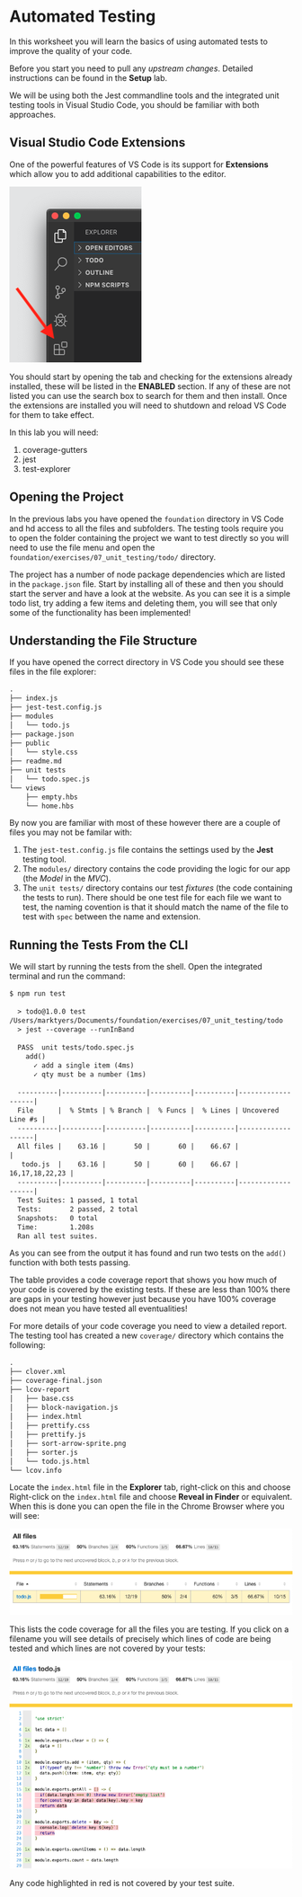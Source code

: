 
# Automated Testing

In this worksheet you will learn the basics of using automated tests to improve the quality of your code.

Before you start you need to pull any _upstream changes_. Detailed instructions can be found in the **Setup** lab.

We will be using both the Jest commandline tools and the integrated unit testing tools in Visual Studio Code, you should be familiar with both approaches.

## Visual Studio Code Extensions

One of the powerful features of VS Code is its support for **Extensions** which allow you to add additional capabilities to the editor.

![The Extensions Tab](exercises/.images/extensions_tab.png)

You should start by opening the tab and checking for the extensions already installed, these will be listed in the **ENABLED** section. If any of these are not listed you can use the search box to search for them and then install. Once the extensions are installed you will need to shutdown and reload VS Code for them to take effect.

In this lab you will need:

1. coverage-gutters
2. jest
3. test-explorer

## Opening the Project

In the previous labs you have opened the `foundation` directory in VS Code and hd access to all the files and subfolders. The testing tools require you to open the folder containing the project we want to test directly so you will need to use the file menu and open the `foundation/exercises/07_unit_testing/todo/` directory.

The project has a number of node package dependencies which are listed in the `package.json` file. Start by installing all of these and then you should start the server and have a look at the website. As you can see it is a simple todo list, try adding a few items and deleting them, you will see that only some of the functionality has been implemented!

## Understanding the File Structure

If you have opened the correct directory in VS Code you should see these files in the file explorer:

```
.
├── index.js
├── jest-test.config.js
├── modules
│   └── todo.js
├── package.json
├── public
│   └── style.css
├── readme.md
├── unit tests
│   └── todo.spec.js
└── views
    ├── empty.hbs
    └── home.hbs
```

By now you are familiar with most of these however there are a couple of files you may not be familar with:

1. The `jest-test.config.js` file contains the settings used by the **Jest** testing tool.
1. The `modules/` directory contains the code providing the logic for our app (the _Model_ in the _MVC_).
2. The `unit tests/` directory contains our test _fixtures_ (the code containing the tests to run). There should be one test file for each file we want to test, the naming covention is that it should match the name of the file to test with `spec` between the name and extension.

## Running the Tests From the CLI

We will start by running the tests from the shell. Open the integrated terminal and run the command:

```shell
$ npm run test

  > todo@1.0.0 test /Users/marktyers/Documents/foundation/exercises/07_unit_testing/todo
  > jest --coverage --runInBand

  PASS  unit tests/todo.spec.js
    add()
      ✓ add a single item (4ms)
      ✓ qty must be a number (1ms)

  ----------|----------|----------|----------|----------|-------------------|
  File      |  % Stmts | % Branch |  % Funcs |  % Lines | Uncovered Line #s |
  ----------|----------|----------|----------|----------|-------------------|
  All files |    63.16 |       50 |       60 |    66.67 |                   |
   todo.js  |    63.16 |       50 |       60 |    66.67 |    16,17,18,22,23 |
  ----------|----------|----------|----------|----------|-------------------|
  Test Suites: 1 passed, 1 total
  Tests:       2 passed, 2 total
  Snapshots:   0 total
  Time:        1.208s
  Ran all test suites.
```

As you can see from the output it has found and run two tests on the `add()` function with both tests passing.

The table provides a code coverage report that shows you how much of your code is covered by the existing tests. If these are less than 100% there are gaps in your testing however just because you have 100% coverage does not mean you have tested all eventualities!

For more details of your code coverage you need to view a detailed report. The testing tool has created a new `coverage/` directory which contains the following:

```
.
├── clover.xml
├── coverage-final.json
├── lcov-report
│   ├── base.css
│   ├── block-navigation.js
│   ├── index.html
│   ├── prettify.css
│   ├── prettify.js
│   ├── sort-arrow-sprite.png
│   ├── sorter.js
│   └── todo.js.html
└── lcov.info
```

Locate the `index.html` file in the **Explorer** tab, right-click on this and choose  Right-click on the `index.html` file and choose **Reveal in Finder** or equivalent. When this is done you can open the file in the Chrome Browser where you will see:

![Coverage Summary](exercises/.images/coverage_summary.png)

This lists the code coverage for all the files you are testing. If you click on a filename you will see details of precisely which lines of code are being tested and which lines are not covered by your tests:

![Coverage Detail](exercises/.images/coverage_detail.png)

Any code highlighted in red is not covered by your test suite.
